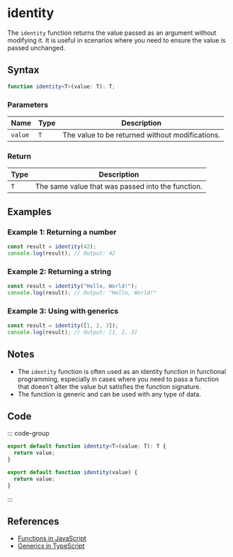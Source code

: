 # identity

The `identity` function returns the value passed as an argument without modifying it. It is useful in scenarios where you need to ensure the value is passed unchanged.

## Syntax

```typescript
function identity<T>(value: T): T;
```

### Parameters

| Name   | Type       | Description                                 |
|--------|------------|---------------------------------------------|
| `value`| `T`        | The value to be returned without modifications. |

### Return

| Type | Description                                            |
|------|--------------------------------------------------------|
| `T`  | The same value that was passed into the function.      |

## Examples

### Example 1: Returning a number

```typescript
const result = identity(42);
console.log(result); // Output: 42
```

### Example 2: Returning a string

```typescript
const result = identity("Hello, World!");
console.log(result); // Output: "Hello, World!"
```

### Example 3: Using with generics

```typescript
const result = identity([1, 2, 3]);
console.log(result); // Output: [1, 2, 3]
```

## Notes

- The `identity` function is often used as an identity function in functional programming, especially in cases where you need to pass a function that doesn't alter the value but satisfies the function signature.
- The function is generic and can be used with any type of data.

## Code

::: code-group
```typescript
export default function identity<T>(value: T): T {
  return value;
}
```

```javascript
export default function identity(value) {
  return value;
}
```
:::

## References

- [Functions in JavaScript](https://developer.mozilla.org/en-US/docs/Web/JavaScript/Guide/Functions)
- [Generics in TypeScript](https://www.typescriptlang.org/docs/handbook/2/generics.html)